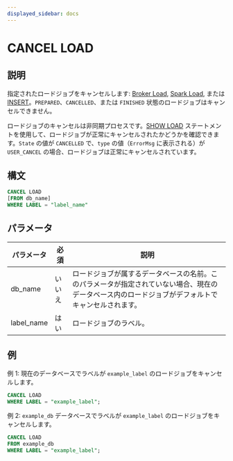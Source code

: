 ```yaml
---
displayed_sidebar: docs
---
```


# CANCEL LOAD

## 説明

指定されたロードジョブをキャンセルします: [Broker Load](BROKER_LOAD.md), [Spark Load](SPARK_LOAD.md), または [INSERT](INSERT.md)。`PREPARED`、`CANCELLED`、または `FINISHED` 状態のロードジョブはキャンセルできません。

ロードジョブのキャンセルは非同期プロセスです。[SHOW LOAD](SHOW_LOAD.md) ステートメントを使用して、ロードジョブが正常にキャンセルされたかどうかを確認できます。`State` の値が `CANCELLED` で、`type` の値（`ErrorMsg` に表示される）が `USER_CANCEL` の場合、ロードジョブは正常にキャンセルされています。

## 構文

```SQL
CANCEL LOAD
[FROM db_name]
WHERE LABEL = "label_name"
```

## パラメータ

| **パラメータ** | **必須** | **説明**                                              |
| ------------- | ------------ | ------------------------------------------------------------ |
| db_name       | いいえ           | ロードジョブが属するデータベースの名前。このパラメータが指定されていない場合、現在のデータベース内のロードジョブがデフォルトでキャンセルされます。 |
| label_name    | はい          | ロードジョブのラベル。                                   |

## 例

例 1: 現在のデータベースでラベルが `example_label` のロードジョブをキャンセルします。

```SQL
CANCEL LOAD
WHERE LABEL = "example_label";
```

例 2: `example_db` データベースでラベルが `example_label` のロードジョブをキャンセルします。

```SQL
CANCEL LOAD
FROM example_db
WHERE LABEL = "example_label";
```